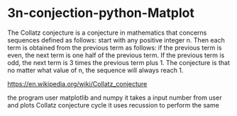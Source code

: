 # 3n-conjection-python-Matplot
The Collatz conjecture is a conjecture in mathematics that concerns sequences defined as follows: start with any positive integer n. Then each term is obtained from the previous term as follows: if the previous term is even, the next term is one half of the previous term. If the previous term is odd, the next term is 3 times the previous term plus 1. The conjecture is that no matter what value of n, the sequence will always reach 1. 

https://en.wikipedia.org/wiki/Collatz_conjecture


the program user matplotlib and numpy
it takes a input number from user and plots Collatz conjecture cycle
it uses recussion to perform the same 

